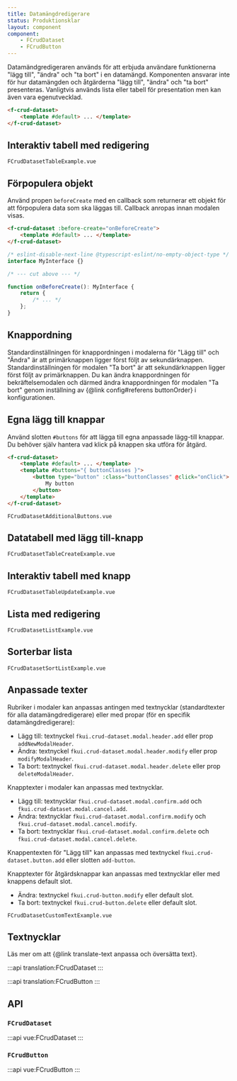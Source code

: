 ```yaml
---
title: Datamängdredigerare
status: Produktionsklar
layout: component
component:
    - FCrudDataset
    - FCrudButton
---
```


Datamändgredigeraren används för att erbjuda användare funktionerna "lägg till", "ändra" och "ta bort" i en datamängd.
Komponenten ansvarar inte för hur datamängden och åtgärderna "lägg till", "ändra" och "ta bort" presenteras.
Vanligtvis används lista eller tabell för presentation men kan även vara egenutvecklad.

```html name=base hidden
<f-crud-dataset>
    <template #default> ... </template>
</f-crud-dataset>
```

## Interaktiv tabell med redigering

```import
FCrudDatasetTableExample.vue
```

## Förpopulera objekt

Använd propen `beforeCreate` med en callback som returnerar ett objekt för att förpopulera data som ska läggas till.
Callback anropas innan modalen visas.

```html static
<f-crud-dataset :before-create="onBeforeCreate">
    <template #default> ... </template>
</f-crud-dataset>
```

```ts
/* eslint-disable-next-line @typescript-eslint/no-empty-object-type */
interface MyInterface {}

/* --- cut above --- */

function onBeforeCreate(): MyInterface {
    return {
        /* ... */
    };
}
```

## Knappordning

Standardinställningen för knappordningen i modalerna för "Lägg till" och "Ändra" är att primärknappen ligger först följt av sekundärknappen.
Standardinställningen för modalen "Ta bort" är att sekundärknappen ligger först följt av primärknappen.
Du kan ändra knappordningen för bekräftelsemodalen och därmed ändra knappordningen för modalen "Ta bort" genom inställning av {@link config#referens buttonOrder} i konfigurationen.

## Egna lägg till knappar

Använd slotten `#buttons` för att lägga till egna anpassade lägg-till knappar.
Du behöver själv hantera vad klick på knappen ska utföra för åtgärd.

```html compare=base
<f-crud-dataset>
    <template #default> ... </template>
    <template #buttons="{ buttonClasses }">
        <button type="button" :class="buttonClasses" @click="onClick">
            My button
        </button>
    </template>
</f-crud-dataset>
```

```import nomarkup
FCrudDatasetAdditionalButtons.vue
```

## Datatabell med lägg till-knapp

```import
FCrudDatasetTableCreateExample.vue
```

## Interaktiv tabell med knapp

```import
FCrudDatasetTableUpdateExample.vue
```

## Lista med redigering

```import
FCrudDatasetListExample.vue
```

## Sorterbar lista

```import
FCrudDatasetSortListExample.vue
```

## Anpassade texter

Rubriker i modaler kan anpassas antingen med textnycklar (standardtexter för alla datamängdredigerare) eller med propar (för en specifik datamängdredigerare):

- Lägg till: textnyckel `fkui.crud-dataset.modal.header.add` eller prop `addNewModalHeader`.
- Ändra: textnyckel `fkui.crud-dataset.modal.header.modify` eller prop `modifyModalHeader`.
- Ta bort: textnyckel `fkui.crud-dataset.modal.header.delete` eller prop `deleteModalHeader`.

Knapptexter i modaler kan anpassas med textnycklar.

- Lägg till: textnycklar `fkui.crud-dataset.modal.confirm.add` och `fkui.crud-dataset.modal.cancel.add`.
- Ändra: textnycklar `fkui.crud-dataset.modal.confirm.modify` och `fkui.crud-dataset.modal.cancel.modify`.
- Ta bort: textnycklar `fkui.crud-dataset.modal.confirm.delete` och `fkui.crud-dataset.modal.cancel.delete`.

Knappentexten för "Lägg till" kan anpassas med textnyckel `fkui.crud-dataset.button.add` eller slotten `add-button`.

Knapptexter för åtgärdsknappar kan anpassas med textnycklar eller med knappens default slot.

- Ändra: textnyckel `fkui.crud-button.modify` eller default slot.
- Ta bort: textnyckel `fkui.crud-button.delete` eller default slot.

```import
FCrudDatasetCustomTextExample.vue
```

## Textnycklar

Läs mer om att {@link translate-text anpassa och översätta text}.

:::api
translation:FCrudDataset
:::

:::api
translation:FCrudButton
:::

## API

### `FCrudDataset`

:::api
vue:FCrudDataset
:::

### `FCrudButton`

:::api
vue:FCrudButton
:::
